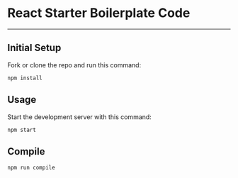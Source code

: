 # React Starter Boilerplate Code
---

 
 
Initial Setup
---

Fork or clone the repo and run this command:

```
npm install
```

 

Usage
---
 
Start the development server with this command:
 
```
npm start
``` 
 
 
 
Compile
---
 
```
npm run compile
```